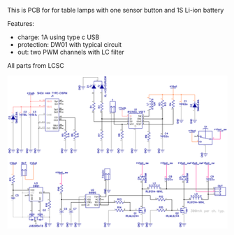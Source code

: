 This is PCB for for table lamps with one sensor button and 1S Li-ion battery

Features:
- charge: 1A using type c USB
- protection: DW01 with typical circuit
- out: two PWM channels with LC filter

All parts from LCSC

![Schematics](artefacts/sch.png) 
